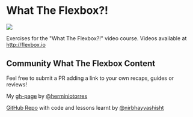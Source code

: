 # What The Flexbox?!

![](https://flexbox.io/images/WTF/share.png)

Exercises for the "What The Flexbox?!" video course. Videos available at <http://flexbox.io>

## Community What The Flexbox Content

Feel free to submit a PR adding a link to your own recaps, guides or reviews!

My [gh-page](https://herminiotorres.github.io/whattheflexbox) by [@herminiotorres](https://twitter.com/herminiotorres)

[GitHub Repo](https://github.com/nirbhayvashisht/what-the-flexbox) with code and lessons learnt by [@nirbhayvashisht](https://twitter.com/nirbhayvashisht)
